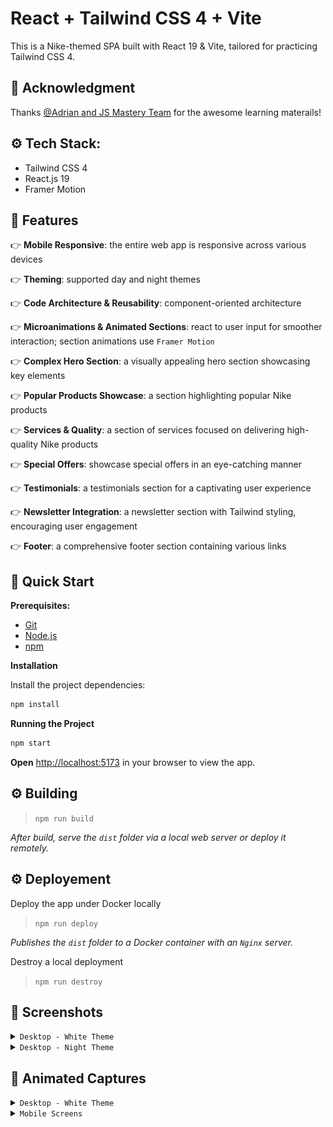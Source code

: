 # React + Tailwind CSS 4 + Vite

This is a Nike-themed SPA built with React 19 & Vite, tailored for practicing Tailwind CSS 4.

## <a name="acknowledgment">🚀 Acknowledgment</a>

Thanks [@Adrian and JS Mastery Team](https://github.com/adrianhajdin) for the awesome learning materails!

## <a name="tech-stack">⚙️ Tech Stack:</a>

- Tailwind CSS 4
- React.js 19
- Framer Motion

## <a name="features">🔋 Features</a>
👉 **Mobile Responsive**: the entire web app is responsive across various devices

👉 **Theming**: supported day and night themes

👉 **Code Architecture & Reusability**: component-oriented architecture

👉 **Microanimations & Animated Sections**: react to user input for smoother interaction; section animations use `Framer Motion`

👉 **Complex Hero Section**: a visually appealing hero section showcasing key elements

👉 **Popular Products Showcase**: a section highlighting popular Nike products

👉 **Services & Quality**: a section of services focused on delivering high-quality Nike products

👉 **Special Offers**: showcase special offers in an eye-catching manner

👉 **Testimonials**: a testimonials section for a captivating user experience

👉 **Newsletter Integration**: a newsletter section with Tailwind styling, encouraging user engagement

👉 **Footer**: a comprehensive footer section containing various links

## <a name="quick-start">🤸 Quick Start</a>

**Prerequisites:**

- [Git](https://git-scm.com/)
- [Node.js](https://nodejs.org/en)
- [npm](https://www.npmjs.com/)

**Installation**

Install the project dependencies:

```bash
npm install
```

**Running the Project**

```bash
npm start
```

**Open** [http://localhost:5173](http://localhost:5173) in your browser to view the app.

## <a name="building">⚙️ Building</a>

> `npm run build`

_After build, serve the `dist` folder via a local web server or deploy it remotely._


## <a name="deployement">⚙️ Deployement</a>
Deploy the app under Docker locally

> `npm run deploy`

_Publishes the `dist` folder to a Docker container with an `Nginx` server._


Destroy a local deployment

> `npm run destroy`


## <a name="screenshots">📸 Screenshots</a>

<details>
<summary><code>Desktop - White Theme</code></summary>
<img src="images/nike-spa-white-theme-desktop-screenshot.png" alt="desktop screenshot white theme" />
</details>

<details>
<summary><code>Desktop - Night Theme</code></summary>
<img src="images/nike-spa-night-theme-desktop-screenshot.png" alt="desktop screenshot night theme" />
</details>


## <a name="animations">🎥 Animated Captures</a>

<details>
<summary><code>Desktop - White Theme</code></summary>
<img src="images/nike-spa-white-theme-desktop-capture.gif" alt="desktop animated white theme" />
</details>

<details>
<summary><code>Mobile Screens</code></summary>
<table style="border: none;">
    <tr style="border: none;">
        <td style="padding-right: 25px; border: none; vertical-align: top;">
            <summary><code>White Theme</code></summary>
            <img src="images/nike-spa-white-theme-mobile-capture.gif" alt="mobile animated white theme" />
        </td>
        <td style="border: none; vertical-align: top;">
            <summary><code>Night Theme</code></summary>
            <img src="images/nike-spa-night-theme-mobile-capture.gif" alt="mobile animated night theme" />
        </td>
    </tr>
</table>
</details>